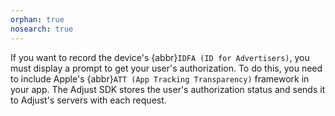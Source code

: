 ```yaml
---
orphan: true
nosearch: true
---
```


If you want to record the device's {abbr}`IDFA (ID for Advertisers)`, you must display a prompt to get your user's authorization. To do this, you need to include Apple's {abbr}`ATT (App Tracking Transparency)` framework in your app. The Adjust SDK stores the user's authorization status and sends it to Adjust's servers with each request.
